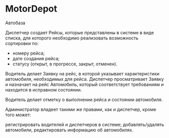 # MotorDepot

Автобаза 

Диспетчер создает Рейсы, которые представлены в системе в виде списка, для которого необходимо реализовать возможность сортировки по:

* номеру рейса;
* дате создания рейса;
* статусу (открыт, в прогрессе, закрыт, отменен).

Водитель делает Заявку на рейс, в которой указывает характеристики автомобиля, необходимых для рейса. Диспетчер просматривает Заявку и назначает на рейс Автомобиль, который соответствует требованиям и находится в исправном состоянии.

Водитель делает отметку о выполнении рейса и состоянии автомобиля.

Администратор владеет такими же правами, как и диспетчер, кроме того может:

регистрировать водителей и диспетчеров в системе;
добавлять/удалять автомобили, редактировать информацию об автомобилях.
